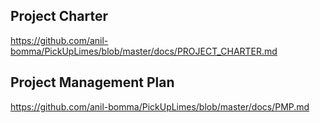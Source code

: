 ## Project Charter

https://github.com/anil-bomma/PickUpLimes/blob/master/docs/PROJECT_CHARTER.md

## Project Management Plan

https://github.com/anil-bomma/PickUpLimes/blob/master/docs/PMP.md
